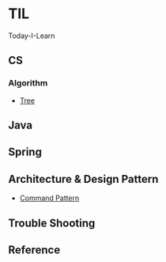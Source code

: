# TIL
Today-I-Learn

## CS
### Algorithm
- [Tree](https://github.com/thals0/TIL/issues/2)

## Java

## Spring

## Architecture & Design Pattern
- [Command Pattern](https://github.com/thals0/TIL/issues/1)

## Trouble Shooting

## Reference
